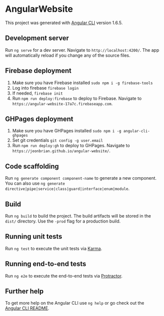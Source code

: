 # AngularWebsite

This project was generated with [Angular CLI](https://github.com/angular/angular-cli) version 1.6.5.

## Development server

Run `ng serve` for a dev server. Navigate to `http://localhost:4200/`. The app will automatically reload if you change any of the source files.

## Firebase deployment

1. Make sure you have Firebase installed `sudo npm i -g firebase-tools`
2. Log into firebase `firebase login`
3. If needed, `firebase init`
4. Run `npm run deploy:firebase` to deploy to Firebase. Navigate to `https://angular-website-17a7c.firebaseapp.com`.

## GHPages deployment

1. Make sure you have GHPages installed `sudo npm i -g angular-cli-ghpages`
2. Set git credentials `git config -g user.email`
3. Run `npm run deploy:gh` to deploy to GHPages. Navigate to `https://jeonbrian.github.io/angular-website/`.

## Code scaffolding

Run `ng generate component component-name` to generate a new component. You can also use `ng generate directive|pipe|service|class|guard|interface|enum|module`.

## Build

Run `ng build` to build the project. The build artifacts will be stored in the `dist/` directory. Use the `-prod` flag for a production build.

## Running unit tests

Run `ng test` to execute the unit tests via [Karma](https://karma-runner.github.io).

## Running end-to-end tests

Run `ng e2e` to execute the end-to-end tests via [Protractor](http://www.protractortest.org/).

## Further help

To get more help on the Angular CLI use `ng help` or go check out the [Angular CLI README](https://github.com/angular/angular-cli/blob/master/README.md).
